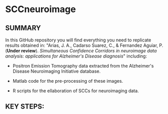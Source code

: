 # SCCneuroimage


## SUMMARY

In this GitHub repository you will find everything you need to replicate results obtained in: "Arias, J. A., Cadarso Suarez, C., & Fernandez Aguiar, P. (**Under review**). *Simultaneous Confidence Corridors in neuroimage data analysis: applications for Alzheimer's Disease diagnosis*" including:


* Positron Emission Tomography data extracted from the Alzheimer's Disease Neuroimaging Initiative database.

* Matlab code for the pre-processing of these images.

* R scripts for the ellaboration of SCCs for neuroimaging data.


## KEY STEPS:




